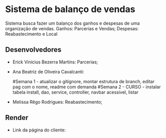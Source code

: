 # Sistema de balanço de vendas
Sistema busca fazer um balanço dos ganhos e despesas de uma organização de vendas. Ganhos: Parcerias e Vendas; Despesas: Reabastecimento e Local

## Desenvolvedores

- Erick Vinícius Bezerra Martins: Parcerias;
- Ana Beatriz de Oliveira Cavalcanti: 

  #Semana 1 - atualizar o gitignore, montar estrutura de branch, editar pag com o nome, readme com demanda
  #Semana 2 - CURSO - instalar tabela install, dao, service, controller, navbar acessivel, listar

- Melissa Rêgo Rodrigues: Reabastecimento;

## Render

- Link da página do cliente:


